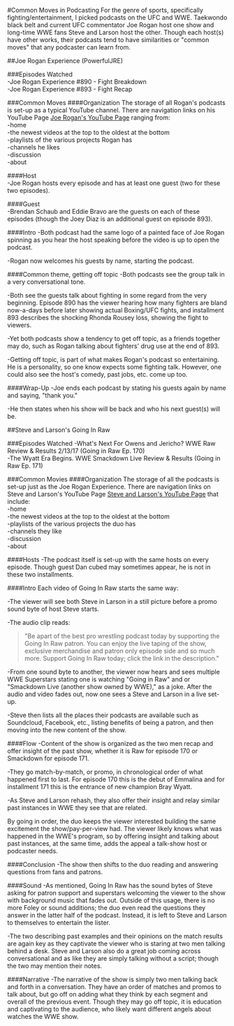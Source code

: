 #Common Moves in Podcasting
For the genre of sports, specifically fighting/entertainment, I picked podcasts on the UFC and WWE. Taekwondo black belt and current UFC commentator Joe Rogan host one show and long-time WWE fans Steve and Larson host the other. Though each host(s) have other works, their podcasts tend to have  similarities or "common moves" that any podcaster can learn from.

##Joe Rogan Experience (PowerfulJRE)

###Episodes Watched  
-Joe Rogan Experience #890 - Fight Breakdown  
-Joe Rogan Experience #893 - Fight Recap  

###Common Moves
####Organization
The storage of all Rogan's podcasts is set-up as a typical YouTube channel. There are navigation links on his YouTube Page [Joe Rogan's YouTube Page](https://www.youtube.com/user/PowerfulJRE) ranging from:  
-home  
-the newest videos at the top to the oldest at the bottom  
-playlists of the various projects Rogan has  
-channels he likes  
-discussion  
-about  

####Host  
-Joe Rogan hosts every episode and has at least one guest (two for these two episodes).

####Guest  
-Brendan Schaub and Eddie Bravo are the guests on each of these episodes (though the Joey Diaz is an additional guest on episode 893).

####Intro
-Both podcast had the same logo of a painted face of Joe Rogan spinning as you hear the host speaking before the video is up to open the podcast.  

-Rogan now welcomes his guests by name, starting the podcast.

####Common theme, getting off topic
-Both podcasts see the group talk in a very conversational tone.

-Both see the guests talk about fighting in some regard from the very beginning. Episode 890 has the viewer hearing how many fighters are bland now-a-days before later showing actual Boxing/UFC fights, and installment 893 describes the shocking Rhonda Rousey loss, showing the fight to viewers.  

-Yet both podcasts show a tendency to get off topic, as a friends together may do, such as Rogan talking about fighters' drug use at the end of 893.

-Getting off topic, is part of what makes Rogan's podcast so entertaining. He is a personality, so one know expects some fighting talk. However, one could also see the host's comedy, past jobs, etc. come up too.  

####Wrap-Up
-Joe ends each podcast by stating his guests again by name and saying, "thank you."

-He then states when his show will be back and who his next guest(s) will be.

##Steve and Larson's Going In Raw

###Episodes Watched
-What's Next For Owens and Jericho? WWE Raw Review & Results 2/13/17 (Going in Raw Ep. 170)  
-The Wyatt Era Begins. WWE Smackdown Live Review & Results (Going in Raw Ep. 171)

###Common Movies
####Organization
The storage of all the podcasts is set-up just as the Joe Rogan Experience. There are navigation links on Steve and Larson's YouTube Page [Steve and Larson's YouTube Page](https://www.youtube.com/user/SteveAndLarson) that include:     
-home  
-the newest videos at the top to the oldest at the bottom  
-playlists of the various projects the duo has  
-channels they like   
-discussion  
-about

####Hosts
-The podcast itself is set-up with the same hosts on every episode. Though guest Dan cubed may sometimes appear, he is not in these two installments.  

####Intro
Each video of Going In Raw starts the same way:  

-The viewer will see both Steve in Larson in a still picture before a promo sound byte of host Steve starts.   

-The audio clip reads:
>"Be apart of the best pro wrestling podcast today by supporting the Going In Raw patron. You can enjoy the live taping of the show, exclusive merchandise and patron only episode side and so much more. Support Going In Raw today; click the link in the description."  

-From one sound byte to another, the viewer now hears and sees multiple WWE Superstars stating one is watching "Going in Raw" and or "Smackdown Live (another show owned by WWE)," as a joke. After the audio and video fades out, now one sees a Steve and Larson in a live set-up.  

-Steve then lists all the places their podcasts are available such as Soundcloud, Facebook, etc., listing benefits of being a patron, and then moving into the new content of the show.

####Flow
-Content of the show is organized as the two men recap and offer insight of the past show, whether it is Raw for episode 170 or Smackdown for episode 171.  

-They go match-by-match, or promo, in chronological order of what happened first to last.  For episode 170 this is the debut of Emmalina and for installment 171 this is the entrance of new champion Bray Wyatt.

-As Steve and Larson rehash, they also offer their insight and relay similar past instances in WWE they see that are related.

By going in order, the duo keeps the viewer interested building the same excitement the show/pay-per-view had. The viewer likely knows what was happened in the WWE's program, so by offering insight and talking about past instances, at the same time, adds the appeal a talk-show host or podcaster needs.  

####Conclusion
-The show then shifts to the duo reading and answering questions from fans and patrons.

####Sound
-As mentioned, Going In Raw has the sound bytes of Steve asking for patron support and superstars welcoming the viewer to the show with background music that fades out. Outside of this usage, there is no more Foley or sound additions; the duo even read the questions they answer in the latter half of the podcast. Instead, it is left to Steve and Larson to themselves to entertain the lister.

-The two describing past examples and their opinions on the match results are again key as they captivate the viewer who is staring at two men talking behind a desk. Steve and Larson also do a great job coming across conversational and as like they are simply talking without a script; though the two may mention their notes.

####Narrative
-The narrative of the show is simply two men talking back and forth in a conversation. They have an order of matches and promos to talk about, but go off on adding what they think by each segment and overall of the previous event. Though they may go off topic, it is education and captivating to the audience, who likely want different angels about watches the WWE show.
